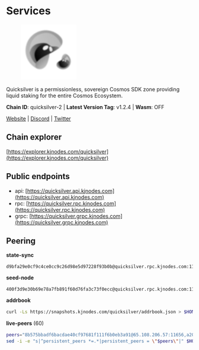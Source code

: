 # Services

<figure><img src="https://raw.githubusercontent.com/kj89/cosmos-images/main/logos/quicksilver.png" width="150" alt=""><figcaption></figcaption></figure>

Quicksilver is a permissionless, sovereign Cosmos SDK zone providing liquid staking for the entire Cosmos Ecosystem.

**Chain ID**: quicksilver-2 | **Latest Version Tag**: v1.2.4 | **Wasm**: OFF

[Website](https://quicksilver.zone) | [Discord](https://discord.gg/quicksilverprotocol) | [Twitter](https://twitter.com/quicksilverzone)




## Chain explorer
[https://explorer.kjnodes.com/quicksilver](https://explorer.kjnodes.com/quicksilver)

## Public endpoints

* api: [https://quicksilver.api.kjnodes.com](https://quicksilver.api.kjnodes.com)
* rpc: [https://quicksilver.rpc.kjnodes.com](https://quicksilver.rpc.kjnodes.com)
* grpc: [https://quicksilver.grpc.kjnodes.com](https://quicksilver.grpc.kjnodes.com)

## Peering

**state-sync**

```text
d9bfa29e0cf9c4ce0cc9c26d98e5d97228f93b0b@quicksilver.rpc.kjnodes.com:11656
```

**seed-node**

```text
400f3d9e30b69e78a7fb891f60d76fa3c73f0ecc@quicksilver.rpc.kjnodes.com:11659
```

**addrbook**
```bash
curl -Ls https://snapshots.kjnodes.com/quicksilver/addrbook.json > $HOME/.quicksilverd/config/addrbook.json
```

**live-peers** (60)
```bash
peers="8b575bbadf6bacdae40cf97681f111f6b0eb3a91@65.108.206.57:11656,a20c0a03b49cd8fa2cd4a6c25889fc479448d072@43.200.238.55:26656,2020c09ef7542899a4c55b382013c469122186d6@51.195.88.136:15620,9bd2b7e39fb0d823402f22c90e3000fdf3cd05bf@88.99.104.180:26656,4aa6607f87ad0b458526d3405731e71553cf275c@219.100.163.35:26656,ae353518e6009eb48d80ccf6a006a9644e9dd309@146.19.24.101:26656,833a368b9e639d50dcbeaa2e8347306979d55e50@199.217.117.78:11156,ef9c9b1952f245fbb24603d5a1f643041bec7af7@141.95.65.26:29986,5e2b0913543b7e1e070e32326d5d901b456b2190@146.19.24.133:26656,ff2055b198685f619897058a26776b9d1b73dc3c@178.63.184.129:26656,a9e0f3c8e84c575492a2ff454abdad3b4762e712@193.34.212.166:25656,4a73a81a94c9cd7147a84c35c7ab7abec94093bd@204.93.241.110:27651,063cc6b75194c4f943d32c549667ba210a7f2de1@195.3.222.240:26856,ef1cb5bff5b76957f02636a30d5d85d861a35dbe@65.109.92.240:21026,6785dbb8a0138600e0e0faaa77baa375451b38bb@162.55.132.48:15620,5f0c0411e34e1c7d0b9c53749d90a923b5e8c625@65.21.133.125:35656,ebafaa0d0087ecfc785b095d6a91a67a12eecd80@5.9.100.25:26656,46a0c8717148c4a4aa86eaaa9727e7bc6bb8e70c@49.12.7.7:26656,71b753819eb653e99e6a825b80af20ca9bccb087@135.125.163.63:24666,0a3860f9d3c27b34910fe8660240ae55699b55c2@84.244.95.245:26656,82c212c73d15ed2c7e6ad7cc5dd68cdd559c0056@65.109.52.178:26656,e726816f42831689eab9378d5d577f1d06d25716@176.9.188.21:26656,663134c4999f4f9fc59879eaaebbb332e91e2160@45.34.1.114:33656,d22c450ef79e019dc702d9098ff09f02294e6dff@65.109.37.58:26656,e1b058e5cfa2b836ddaa496b10911da62dcf182e@138.201.8.248:26656,bf5d518265b2d5e670cee6f4dc08b95da4fe8baf@107.155.109.202:26656,06230bbaabb6c9c6223275b57d8e10fc609ae7ba@51.89.7.184:26633,e8f43949897a5453433d411a867c7729d3924719@38.242.216.246:19656,271419d3eb3878c902ebb0064490ad702d9d067f@144.76.145.150:26656,e50848e299c7909245a9af690341ff27e21f7b69@65.109.87.88:56656,43b97f492bf47b455b7b275c396b1840f4eb336d@142.132.139.101:26656,8ebd6e7c74a9c36a175f9a86148354b378a4f387@185.248.24.16:26656,2c658378f5356e39ecea6947eb312f45a8ccfde1@142.132.199.211:26654,618e09601dd5abb2bd02de957982742e4c1975ab@195.14.6.2:26656,e0604aa63b2b483bdb7f3ffba80a91803080bff8@62.171.183.214:26656,679f56feb7f4f91d46a92d0eb474d1dc43466d18@213.239.215.59:29986,ec076ff33f2986d064b78602e2ccd2c925bf761e@161.97.82.203:26256,bbb6a02a90ef98975525d9bd7137511e18edddc1@141.95.99.81:26656,0865ef3e5a613f75f17a0092bd47e71d8c171124@51.222.44.116:15656,28ebd43e8c888ed069165fa035e101ae6fd7955e@139.162.191.246:26656,cc091c4d385e449a718fb252de800a9caf01913f@95.217.225.212:11656,dad4f7425a8346d5d6b0d94299daa14354d87476@65.109.21.74:26656,c8b01e6700d048b1aae34d76f5c56511b2a90ab1@57.128.133.24:26656,0a226e70ceb7a4123e66216d1ed83ef22ed8a187@185.119.118.118:2000,e3dd956ac4081ba42ae3d038edd6d80ddf092751@198.199.90.99:26656,b1626f67828ab29fb427e28511aeed68d2183fac@148.72.153.180:26656,3a5d0b97feb595375c24665dcf17d793be129e8b@51.89.155.2:28656,dc6dc8f7c91e2011362b015af8562dced1d2d893@51.159.103.126:26656,e1a24aaba30a8ff21e52fed92b96b36156b52e80@51.161.208.88:26656,05241d21ff9e7c699bbdb4faa73da1860b6d8cd7@128.199.85.168:26656,26d23125db7493486dc9931b4181425d725e4ac6@65.109.55.186:20656,602700ce2ed57b2176514ec2ecbda079caa7a536@178.170.40.28:15620,a1f5e0b68f36091d5fc8f30aba914b6c191f21fa@65.108.128.201:11156,8afd73dde0c073dd290092d8ffbcc48a61c94525@89.117.58.109:46656,cbc2c7a7cd39750abee0dcd5dd2832feddbde20e@50.21.173.76:26656,d9bfa29e0cf9c4ce0cc9c26d98e5d97228f93b0b@65.109.88.38:11656,b4bcce87121963e1e97619dc135f2eb1a9fd5dfc@88.198.32.17:36656,29c3b582c71d007cc21629b596a721d0e834f77d@65.109.21.75:26656,09f16a08fb0da3a20a7bc0212e3bc4645b04918c@65.21.142.30:28656,2a223e03987c5e4fd8738006dd69cfd5ff7f4ab8@65.109.59.123:26656"
sed -i -e "s|^persistent_peers *=.*|persistent_peers = \"$peers\"|" $HOME/.quicksilverd/config/config.toml
```
